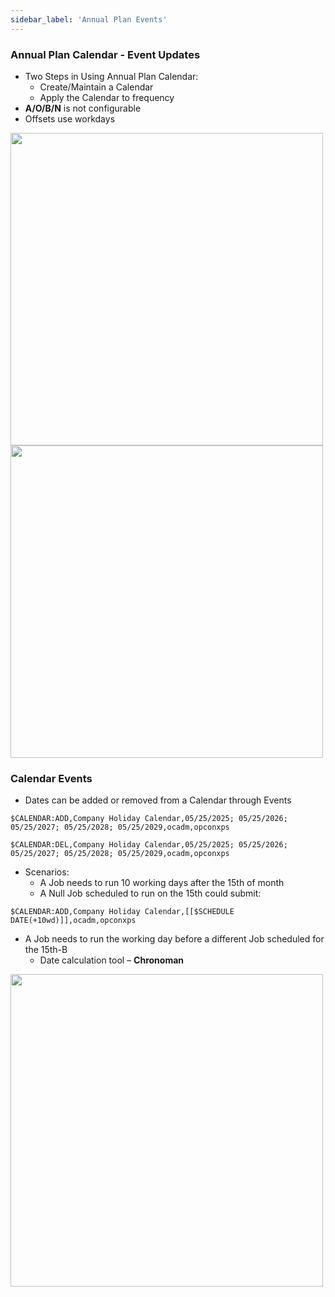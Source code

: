 ```yaml
---
sidebar_label: 'Annual Plan Events'
---
```


### Annual Plan Calendar - Event Updates

<!--
<figure>
    <audio
        controls
        src="audiobasic/AnnualPlanCalendarsEventUpdates.mp3">
            Your browser does not support the
            <code>audio</code> element.
    </audio>
</figure>

-->

* Two Steps in Using Annual Plan Calendar:
    * Create/Maintain a Calendar
    * Apply the Calendar to frequency
* **A/O/B/N** is not configurable 
* Offsets use workdays

<a href="imgbasic/357.png" target="_blank"><img src="imgbasic/357.png" width="500"></img></a>  
<a href="imgbasic/358.png" target="_blank"><img src="imgbasic/358.png" width="500"></img></a> 

### Calendar Events

* Dates can be added or removed from a Calendar through Events

```
$CALENDAR:ADD,Company Holiday Calendar,05/25/2025; 05/25/2026; 05/25/2027; 05/25/2028; 05/25/2029,ocadm,opconxps
```

```
$CALENDAR:DEL,Company Holiday Calendar,05/25/2025; 05/25/2026; 05/25/2027; 05/25/2028; 05/25/2029,ocadm,opconxps
```

* Scenarios:
    * A Job needs to run 10 working days after the 15th of month 
    * A Null Job scheduled to run on the 15th could submit:
```
$CALENDAR:ADD,Company Holiday Calendar,[[$SCHEDULE DATE(+10wd)]],ocadm,opconxps
```
* A Job needs to run the working day before a different Job scheduled for the 15th-B
    * Date calculation tool – **Chronoman**

<a href="imgbasic/359.png" target="_blank"><img src="imgbasic/359.png" width="500"></img></a>  